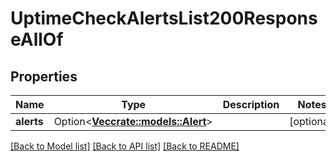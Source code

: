 # UptimeCheckAlertsList200ResponseAllOf

## Properties

Name | Type | Description | Notes
------------ | ------------- | ------------- | -------------
**alerts** | Option<[**Vec<crate::models::Alert>**](alert.md)> |  | [optional]

[[Back to Model list]](../README.md#documentation-for-models) [[Back to API list]](../README.md#documentation-for-api-endpoints) [[Back to README]](../README.md)



